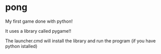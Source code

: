 # pong

My first game done with python!

It uses a library called pygame!!

The launcher.cmd will install the library and run the program (if you have python istalled)

